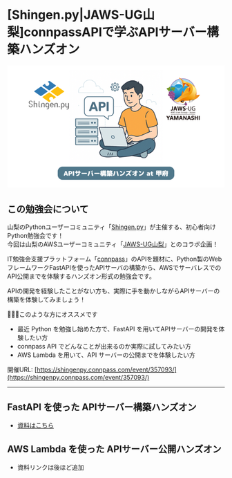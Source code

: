 # [Shingen.py|JAWS-UG山梨]connpassAPIで学ぶAPIサーバー構築ハンズオン

![](01_fastapi-handson/docs/images/eye-catching.png)

## この勉強会について

山梨のPythonユーザーコミュニティ「[Shingen.py](https://shingenpy.connpass.com/)」が主催する、初心者向けPython勉強会です！  
今回は山梨のAWSユーザーコミュニティ「[JAWS-UG山梨](https://jaws-ug-yamanashi.connpass.com/)」とのコラボ企画！

IT勉強会支援プラットフォーム「[connpass](https://connpass.com/)」のAPIを題材に、Python製のWebフレームワークFastAPIを使ったAPIサーバの構築から、AWSでサーバレスでのAPI公開までを体験するハンズオン形式の勉強会です。

APIの開発を経験したことがない方も、実際に手を動かしながらAPIサーバーの構築を体験してみましょう！

💁🏻‍♀️このような方にオススメです

* 最近 Python を勉強し始めた方で、FastAPI を用いてAPIサーバーの開発を体験したい方
* connpass API でどんなことが出来るのか実際に試してみたい方
* AWS Lambda を用いて、API サーバーの公開までを体験したい方

開催URL: [https://shingenpy.connpass.com/event/357093/](https://shingenpy.connpass.com/event/357093/)

---
## FastAPI を使った APIサーバー構築ハンズオン

- [資料はこちら](01_fastapi-handson/README.md)

## AWS Lambda を使った APIサーバー公開ハンズオン

- 資料リンクは後ほど追加